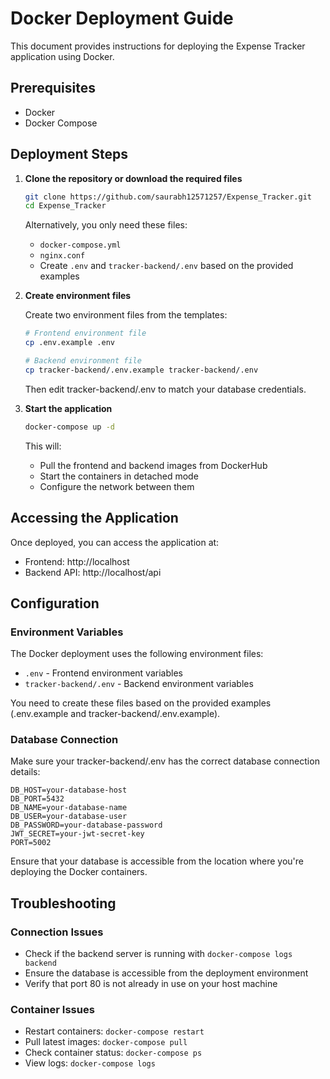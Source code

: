 # Docker Deployment Guide

This document provides instructions for deploying the Expense Tracker application using Docker.

## Prerequisites

- Docker
- Docker Compose

## Deployment Steps

1. **Clone the repository or download the required files**

   ```bash
   git clone https://github.com/saurabh12571257/Expense_Tracker.git
   cd Expense_Tracker
   ```

   Alternatively, you only need these files:
   - `docker-compose.yml`
   - `nginx.conf`
   - Create `.env` and `tracker-backend/.env` based on the provided examples

2. **Create environment files**

   Create two environment files from the templates:

   ```bash
   # Frontend environment file
   cp .env.example .env

   # Backend environment file
   cp tracker-backend/.env.example tracker-backend/.env
   ```

   Then edit tracker-backend/.env to match your database credentials.

3. **Start the application**

   ```bash
   docker-compose up -d
   ```

   This will:
   - Pull the frontend and backend images from DockerHub
   - Start the containers in detached mode
   - Configure the network between them

## Accessing the Application

Once deployed, you can access the application at:
- Frontend: http://localhost
- Backend API: http://localhost/api

## Configuration

### Environment Variables

The Docker deployment uses the following environment files:

- `.env` - Frontend environment variables
- `tracker-backend/.env` - Backend environment variables

You need to create these files based on the provided examples (.env.example and tracker-backend/.env.example).

### Database Connection

Make sure your tracker-backend/.env has the correct database connection details:

```
DB_HOST=your-database-host
DB_PORT=5432
DB_NAME=your-database-name
DB_USER=your-database-user
DB_PASSWORD=your-database-password
JWT_SECRET=your-jwt-secret-key
PORT=5002
```

Ensure that your database is accessible from the location where you're deploying the Docker containers.

## Troubleshooting

### Connection Issues

- Check if the backend server is running with `docker-compose logs backend`
- Ensure the database is accessible from the deployment environment
- Verify that port 80 is not already in use on your host machine

### Container Issues

- Restart containers: `docker-compose restart`
- Pull latest images: `docker-compose pull`
- Check container status: `docker-compose ps`
- View logs: `docker-compose logs` 